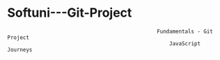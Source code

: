 # Softuni---Git-Project
                                                    Fundamentals - Git Project
                                                        JavaScript Journeys
